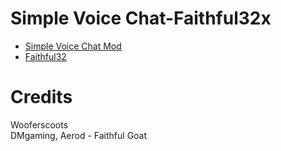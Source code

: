 # Simple Voice Chat-Faithful32x

- [Simple Voice Chat Mod](https://www.curseforge.com/minecraft/mc-mods/goat-separator)
- [Faithful32](https://faithfulpack.net/)


# Credits
Wooferscoots\
DMgaming, Aerod - Faithful Goat

